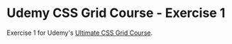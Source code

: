 # Udemy CSS Grid Course - Exercise 1

Exercise 1 for Udemy's [Ultimate CSS Grid Course](https://anniecannons.udemy.com/course/css-grid/).
